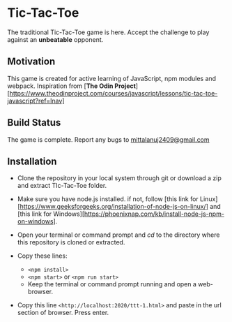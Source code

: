 # Tic-Tac-Toe

The traditional Tic-Tac-Toe game is here. Accept the challenge to play against an **unbeatable** opponent.

## Motivation

This game is created for active learning of JavaScript, npm modules and webpack. Inspiration from [**The Odin Project**][https://www.theodinproject.com/courses/javascript/lessons/tic-tac-toe-javascript?ref=lnav]

## Build Status

The game is complete. Report any bugs to <mittalanuj2409@gmail.com>

## Installation

* Clone the repository in your local system through git or download a zip and extract TIc-Tac-Toe folder.

* Make sure you have node.js installed. if not, follow [this link for Linux][https://www.geeksforgeeks.org/installation-of-node-js-on-linux/] and [this link for Windows][https://phoenixnap.com/kb/install-node-js-npm-on-windows].

* Open your terminal or command prompt and *cd* to the directory where this repository is cloned or extracted.

* Copy these lines:
	* `<npm install>`
	* `<npm start>` or `<npm run start>`
	* Keep the terminal or command prompt running and open a web-browser.

* Copy this line `<http://localhost:2020/ttt-1.html>` and paste in the url section of browser. Press enter.